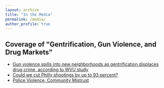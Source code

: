 ```yaml
---
layout: archive
title: "In the Media"
permalink: /media/
author_profile: true
---
```


## Coverage of "Gentrification, Gun Violence, and Drug Markets"
- [Gun violence spills into new neighborhoods as gentrification displaces drug crime, according to WVU study](https://wvutoday.wvu.edu/stories/2023/02/27/gun-violence-spills-into-new-neighborhoods-as-gentrification-displaces-drug-crime-according-to-wvu-study)
- [Could we cut Philly shootings by up to 93 percent?](https://thephiladelphiacitizen.org/cut-philly-shootings-93-percent/)
- [Police Violence, Community Mistrust](https://www.thetrace.org/newsletter/police-violence-community-mistrust/)
